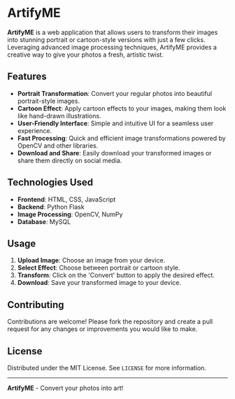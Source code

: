# ArtifyME

**ArtifyME** is a web application that allows users to transform their images into stunning portrait or cartoon-style versions with just a few clicks. Leveraging advanced image processing techniques, ArtifyME provides a creative way to give your photos a fresh, artistic twist.

## Features

- **Portrait Transformation**: Convert your regular photos into beautiful portrait-style images.
- **Cartoon Effect**: Apply cartoon effects to your images, making them look like hand-drawn illustrations.
- **User-Friendly Interface**: Simple and intuitive UI for a seamless user experience.
- **Fast Processing**: Quick and efficient image transformations powered by OpenCV and other libraries.
- **Download and Share**: Easily download your transformed images or share them directly on social media.

## Technologies Used

- **Frontend**: HTML, CSS, JavaScript
- **Backend**: Python Flask
- **Image Processing**: OpenCV, NumPy
- **Database**: MySQL

## Usage

1. **Upload Image**: Choose an image from your device.
2. **Select Effect**: Choose between portrait or cartoon style.
3. **Transform**: Click on the 'Convert' button to apply the desired effect.
4. **Download**: Save your transformed image to your device.

## Contributing

Contributions are welcome! Please fork the repository and create a pull request for any changes or improvements you would like to make.

## License

Distributed under the MIT License. See `LICENSE` for more information.

---

**ArtifyME** - Convert your photos into art!
